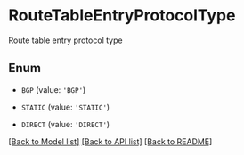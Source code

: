 # RouteTableEntryProtocolType

Route table entry protocol type

## Enum

* `BGP` (value: `'BGP'`)

* `STATIC` (value: `'STATIC'`)

* `DIRECT` (value: `'DIRECT'`)

[[Back to Model list]](../README.md#documentation-for-models) [[Back to API list]](../README.md#documentation-for-api-endpoints) [[Back to README]](../README.md)



